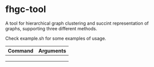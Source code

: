 # fhgc-tool
A tool for hierarchical graph clustering and succint representation of graphs, supporting three different methods.

Check example.sh for some examples of usage.

| Command | Arguments |
|---|---|
|   |   |
|   |   |
|   |   |